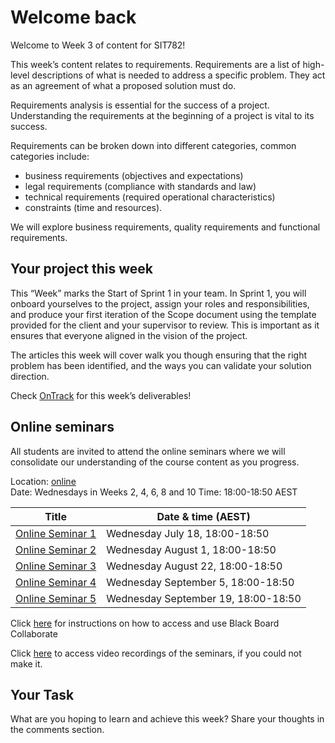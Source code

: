 # Welcome back

Welcome to Week 3 of content for SIT782!

This week’s content relates to requirements. Requirements are a list of high-level descriptions of what is needed to address a specific problem. They act as an agreement of what a proposed solution must do.

Requirements analysis is essential for the success of a project. Understanding the requirements at the beginning of a project is vital to its success.

Requirements can be broken down into different categories, common categories include:

* business requirements (objectives and expectations)
* legal requirements (compliance with standards and law)
* technical requirements (required operational characteristics)
* constraints (time and resources).

We will explore business requirements, quality requirements and functional requirements.

## Your project this week

This “Week” marks the Start of Sprint 1 in your team. In Sprint 1, you will onboard yourselves to the project, assign your roles and responsibilities, and produce your first iteration of the Scope document using the template provided for the client and your supervisor to review. This is important as it ensures that everyone aligned in the vision of the project.

The articles this week will cover walk you though ensuring that the right problem has been identified, and the ways you can validate your solution direction.

Check [OnTrack](https://ontrack.deakin.edu.au) for this week’s deliverables!

## Online seminars
All students are invited to attend the online seminars where we will consolidate our understanding of the course content as you progress.

Location: [online](https://au.bbcollab.com/guest/244fb21a38584a38980eb29a6ea656a8)  
Date: Wednesdays in Weeks 2, 4, 6, 8 and 10
Time: 18:00-18:50 AEST 

**Title**		 | Date & time (AEST)
-----------------|------------------------------------ 
[Online Seminar 1](https://au.bbcollab.com/guest/244fb21a38584a38980eb29a6ea656a8) | Wednesday July 18, 18:00-18:50
[Online Seminar 2](https://au.bbcollab.com/guest/244fb21a38584a38980eb29a6ea656a8) | Wednesday August 1, 18:00-18:50
[Online Seminar 3](https://au.bbcollab.com/guest/244fb21a38584a38980eb29a6ea656a8) | Wednesday August 22, 18:00-18:50
[Online Seminar 4](https://au.bbcollab.com/guest/244fb21a38584a38980eb29a6ea656a8) | Wednesday September 5, 18:00-18:50
[Online Seminar 5](https://au.bbcollab.com/guest/244fb21a38584a38980eb29a6ea656a8) | Wednesday September 19, 18:00-18:50

Click [here](https://blogs.deakin.edu.au/fl-resources/home/blackboard-collaborate/) for instructions on how to access and use Black Board Collaborate

Click [here](https://www.futurelearn.com/your-programs/project-delivery/1/resources#online-seminar-recordings) to access video recordings of the seminars, if you could not make it.

## Your Task

What are you hoping to learn and achieve this week? Share your thoughts in the comments section.
